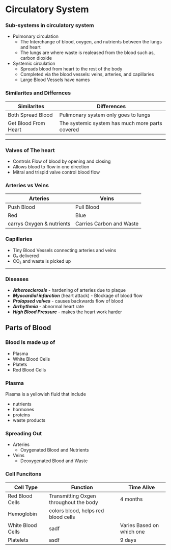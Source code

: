 Circulatory System
===

### Sub-systems in circulatory system 
- Pulmonary circulation
    - The Interchange of blood, oxygen, and nutrients between the lungs and heart
    - The lungs are where waste is realeased from the blood such as, carbon dioxide 
- Systemic circulation
    - Spreads blood from heart to the rest of the body
    - Completed via the blood vessels: veins, arteries, and capillaries
    - Large Blood Vessels have names
### Similarites and Differnces

| Similarites | Differences |
| ----------- | ----------- |
| Both Spread Blood | Pulimonary system only goes to lungs|
| Get Blood From Heart | The systemic system has much more parts covered|

___
### Valves of The heart
- Controls Flow of blood by opening and closing
- Allows blood to flow in one direction
- Mitral and trispid valve control blood flow
### Arteries vs Veins

| Arteries | Veins |
| -------- | --------|
| Push Blood| Pull Blood |
| Red | Blue |
| carrys Oxygen & nutrients | Carries Carbon and Waste |

### Capillaries
- Tiny Blood Vessels connecting arteries and veins
- O₂ delivered
- CO₂ and waste is picked up
___
### Diseases
- ***Atherosclerosis*** - hardening of arteries due to plaque
- ***Myocardial infarction*** (heart attack) - Blockage of blood flow
- ***Prolapsed valves*** - causes backwards flow of blood
- ***Arrhythmia*** - abnormal heart rate
- ***High Blood Pressure*** - makes the heart work harder
## Parts of Blood 

### Blood Is made up of
- Plasma
- White Blood Cells
- Platets
- Red Blood Cells
### Plasma
Plasma is a yellowish fluid that include
- nutrients
- hormones
- proteins
- waste products
### Spreading Out
- Arteries
    - Oxygenated Blood and Nutrients
- Veins
    - Deoxygenated Blood and Waste
### Cell Funcitons

| Cell Type | Function | Time Alive |
| --- |---| --- |
| Red Blood Cells | Transmitting Oxgen throughout the body | 4 months |
| Hemoglobin | colors blood, helps red blood cells |  |
| White Blood Cells | sadf | Varies Based on which one|
| Platelets | asdf | 9 days|

### 
